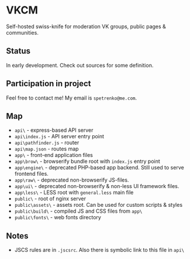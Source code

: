 # VKCM

Self-hosted swiss-knife for moderation VK groups, public pages & communities.

## Status
In early development. Check out sources for some definition.

## Participation in project
Feel free to contact me! My email is `spetrenko@me.com`.

## Map
* `api\` - express-based API server
* `api\index.js` - API server entry point
* `api\pathfinder.js` - router
* `api\map.json` - routes map
* `app\` - front-end application files
* `app\brow\` - browserify bundle root with `index.js` entry point
* `app\engine\` - deprecated PHP-based app backend. Still used to serve frontend files.
* `app\raw\` - deprecated non-browserify JS-files.
* `app\ui\` - deprecated non-browserify & non-less UI framework files.
* `app\less\` - LESS root with `general.less` main file
* `public\` - root of nginx server
* `public\assets\` - assets root. Can be used for custom scripts & styles
* `public\build\` - compiled JS and CSS files from `app\`
* `public\fonts\` - web fonts directory

## Notes
* JSCS rules are in `.jscsrc`. Also there is symbolic link to this file in `api\`